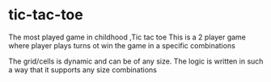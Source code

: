 # tic-tac-toe

The most played game in childhood ,Tic tac toe 
This is a 2 player game where player plays turns ot win the game in a specific combinations

The grid/cells is dynamic and can be of any size. 
The logic is written in such a way that it supports any size combinations

